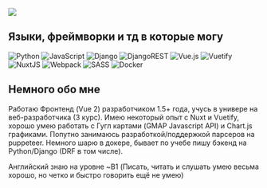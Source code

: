 ![](https://komarev.com/ghpvc/?username=Prostakkotak&color=green)


## Языки, фреймворки и тд в которые могу
![Python](https://img.shields.io/badge/python-3670A0?style=flat&logo=python&logoColor=ffdd54) ![JavaScript](https://img.shields.io/badge/javascript-%23323330.svg?style=flat&logo=javascript&logoColor=%23F7DF1E) ![Django](https://img.shields.io/badge/django-%23092E20.svg?style=flat&logo=django&logoColor=white) ![DjangoREST](https://img.shields.io/badge/DJANGO-REST-ff1709?style=flat&logo=django&logoColor=white&color=ff1709&labelColor=gray) ![Vue.js](https://img.shields.io/badge/vuejs-%2335495e.svg?style=flat&logo=vuedotjs&logoColor=%234FC08D) ![Vuetify](https://img.shields.io/badge/Vuetify-1867C0?style=flat&logo=vuetify&logoColor=AEDDFF) ![NuxtJS](https://img.shields.io/badge/Nuxt-black?style=flat&logo=nuxt.js&logoColor=white) ![Webpack](https://img.shields.io/badge/webpack-%238DD6F9.svg?style=flat&logo=webpack&logoColor=black) ![SASS](https://img.shields.io/badge/SASS-hotpink.svg?style=flat&logo=SASS&logoColor=white) ![Docker](https://img.shields.io/badge/docker-%230db7ed.svg?style=flat&logo=docker&logoColor=white)


## Немного обо мне
Работаю Фронтенд (Vue 2) разработчиком 1.5+ года, учусь в универе на веб-разработчика (3 курс). Имею некоторый опыт с Nuxt и Vuetify, хорошо умею работать с Гугл картами (GMAP Javascript API) и Chart.js графиками. Попутно занимаюсь разработкой/поддержкой парсеров на puppeteer. Немного шарю в докере, бывает по учебе пишу бэкенд на Python/Django (DRF в том числе).

Английский знаю на уровне ~B1 (Писать, читать и слушать умею весьма хорошо, но четко и быстро говорить ещё не умею)
